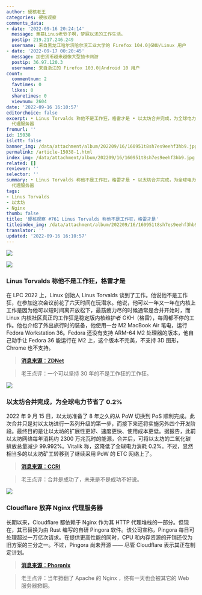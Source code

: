 ```yaml
---
author: 硬核老王
categories: 硬核观察
comments_data:
- date: '2022-09-16 20:24:14'
  message: 羡慕Linus老爷子啊，梦寐以求的工作生活。
  postip: 219.217.246.249
  username: 来自黑龙江哈尔滨哈尔滨工业大学的 Firefox 104.0|GNU/Linux 用户
- date: '2022-09-17 00:20:45'
  message: 加密货币越来越像大型抽卡网游
  postip: 36.97.120.3
  username: 来自浙江的 Firefox 103.0|Android 10 用户
count:
  commentnum: 2
  favtimes: 0
  likes: 0
  sharetimes: 0
  viewnum: 2604
date: '2022-09-16 16:10:57'
editorchoice: false
excerpt: • Linus Torvalds 称他不是工作狂，格雷才是 • 以太坊合并完成，为全球电力节省了 0.2% • Cloudflare 放弃 Nginx
  代理服务器
fromurl: ''
id: 15038
islctt: false
banner_img: /data/attachment/album/202209/16/160951t8sh7es9eehf3hb9.jpg
permalink: /article-15038-1.html
index_img: /data/attachment/album/202209/16/160951t8sh7es9eehf3hb9.jpg
related: []
reviewer: ''
selector: ''
summary: • Linus Torvalds 称他不是工作狂，格雷才是 • 以太坊合并完成，为全球电力节省了 0.2% • Cloudflare 放弃 Nginx
  代理服务器
tags:
- Linus Torvalds
- 以太坊
- Nginx
thumb: false
title: '硬核观察 #761 Linus Torvalds 称他不是工作狂，格雷才是'
titleindex_img: /data/attachment/album/202209/16/160951t8sh7es9eehf3hb9.jpg
translator: ''
updated: '2022-09-16 16:10:57'
---
```


![](/data/attachment/album/202209/16/160951t8sh7es9eehf3hb9.jpg)


![](/data/attachment/album/202209/16/160959cuwb9ni9r9lszzn9.jpg)


### Linus Torvalds 称他不是工作狂，格雷才是


在 LPC 2022 上，Linux 创始人 Linus Torvalds 谈到了工作。他说他不是工作狂，在参加这次会议前花了六天时间在玩潜水。他说，他可以一年又一年在内核上工作是因为他可以短时间离开放松下，最筋疲力尽的时候通常是合并开始时，而 Linux 内核社区真正的工作狂是稳定版内核维护者 GKH（格雷），每周都不停的工作。他也介绍了外出旅行时的装备，他使用一台 M2 MacBook Air 笔电，运行 Fedora Workstation 36。Fedora 还没有支持 ARM-64 M2 处理器的版本，他自己动手让 Fedora 36 能运行在 M2 上，这个版本不完美，不支持 3D 图形，Chrome 也不支持。



> 
> **[消息来源：ZDNet](https://www.zdnet.com/article/linus-torvalds-talks-rust-on-linux-his-work-schedule-and-life-with-his-m2-macbook-air/)**
> 
> 
> 



> 
> 老王点评：一个可以坚持 30 年的不是工作狂的工作狂。
> 
> 
> 


![](/data/attachment/album/202209/16/161017jq7bpbqqb7r1t77v.jpg)


### 以太坊合并完成，为全球电力节省了 0.2%


2022 年 9 月 15 日，以太坊准备了 8 年之久的从 PoW 切换到 PoS 顺利完成。此次合并只是对以太坊进行一系列升级的第一步，而接下来还将实施另外四个开发阶段。最终目的是让以太坊的扩展性更好、速度更快、使用成本更低。据报告，此前以太坊网络每年消耗约 2300 万兆瓦时的能源，合并后，可将以太坊的二氧化碳排放总量减少 99.992%。Vitalik 称，这降低了全球电力消耗 0.2%。不过，显然相当多的以太坊矿工转移到了继续采用 PoW 的 ETC 网络上了。



> 
> **[消息来源：CCRI](https://carbon-ratings.com/eth-report-2022)**
> 
> 
> 



> 
> 老王点评：合并是成功了，未来是不是成功不好说。
> 
> 
> 


![](/data/attachment/album/202209/16/161033t108i8t08tcmfikl.jpg)


### Cloudflare 放弃 Nginx 代理服务器


长期以来，Cloudflare 都依赖于 Nginx 作为其 HTTP 代理堆栈的一部分。但现在，其已替换为由 Rust 编写的自研 Pingora 软件。该公司宣称，Pingora 每日可处理超过一万亿次请求。在提供更高性能的同时，CPU 和内存资源的开销还仅为旧方案的三分之一。不过，Pingora 尚未开源 —— 尽管 Cloudflare 表示其正在制定计划。



> 
> **[消息来源：Phoronix](https://www.phoronix.com/news/CloudFlare-Pingora-No-Nginx)**
> 
> 
> 



> 
> 老王点评：当年掀翻了 Apache 的 Nginx ，终有一天也会被其它的 Web 服务器掀翻。
> 
> 
>